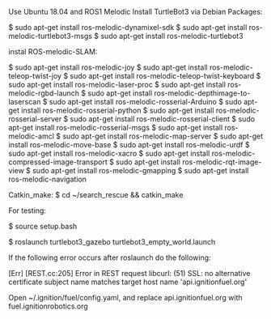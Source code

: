Use Ubuntu 18.04 and ROS1 Melodic
Install TurtleBot3 via Debian Packages:

$ sudo apt-get install ros-melodic-dynamixel-sdk
$ sudo apt-get install ros-melodic-turtlebot3-msgs
$ sudo apt-get install ros-melodic-turtlebot3

instal ROS-melodic-SLAM:

$ sudo apt-get install ros-melodic-joy 
$ sudo apt-get install ros-melodic-teleop-twist-joy
$ sudo apt-get install ros-melodic-teleop-twist-keyboard
$ sudo apt-get install ros-melodic-laser-proc
$ sudo apt-get install ros-melodic-rgbd-launch
$ sudo apt-get install ros-melodic-depthimage-to-laserscan
$ sudo apt-get install ros-melodic-rosserial-Arduino
$ sudo apt-get install ros-melodic-rosserial-python
$ sudo apt-get install ros-melodic-rosserial-server
$ sudo apt-get install ros-melodic-rosserial-client
$ sudo apt-get install ros-melodic-rosserial-msgs
$ sudo apt-get install ros-melodic-amcl
$ sudo apt-get install ros-melodic-map-server
$ sudo apt-get install ros-melodic-move-base
$ sudo apt-get install ros-melodic-urdf
$ sudo apt-get install ros-melodic-xacro
$ sudo apt-get install ros-melodic-compressed-image-transport
$ sudo apt-get install ros-melodic-rqt-image-view
$ sudo apt-get install ros-melodic-gmapping
$ sudo apt-get install ros-melodic-navigation


Catkin_make:
$ cd ~/search_rescue && catkin_make

For testing:

$ source setup.bash

$ roslaunch turtlebot3_gazebo turtlebot3_empty_world.launch

If the following error occurs after roslaunch do the following:

[Err] [REST.cc:205] Error in REST request
libcurl: (51) SSL: no alternative certificate subject name matches target host name 'api.ignitionfuel.org'

Open ~/.ignition/fuel/config.yaml, and replace api.ignitionfuel.org with fuel.ignitionrobotics.org
